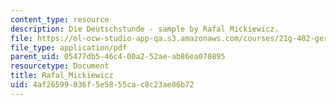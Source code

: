 ```yaml
---
content_type: resource
description: Die Deutschstunde - sample by Rafal Mickiewicz.
file: https://ol-ocw-studio-app-qa.s3.amazonaws.com/courses/21g-402-german-ii-spring-2005/4af26599036f5e5855cac8c23ae86b72_MIT21G_402S05_rafalmickiew.pdf
file_type: application/pdf
parent_uid: 05477db5-46c4-00a2-52ae-ab86ea070895
resourcetype: Document
title: Rafal_Mickiewicz
uid: 4af26599-036f-5e58-55ca-c8c23ae86b72
---
```

